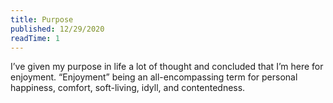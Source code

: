 ```yaml
---
title: Purpose
published: 12/29/2020
readTime: 1
---
```


I’ve given my purpose in life a lot of thought and concluded that I’m here for enjoyment. “Enjoyment” being an all-encompassing term for personal happiness, comfort, soft-living, idyll, and contentedness.